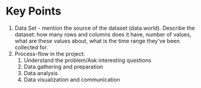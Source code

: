 # Key Points
1. Data Set - mention the source of the dataset (data.world). Describe the dataset: how many rows and columns does it have, number of values, what are these values about, what is the time range they've been collected for.
2. Process-flow in the project:
   1. Understand the problem/Ask interesting questions
   2. Data gathering and preparation
   3. Data analysis
   4. Data visualization and communication
